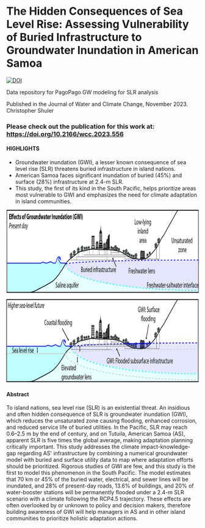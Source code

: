 # The Hidden Consequences of Sea Level Rise: Assessing Vulnerability of Buried Infrastructure to Groundwater Inundation in American Samoa

[![DOI](https://zenodo.org/badge/382972335.svg)](https://zenodo.org/doi/10.5281/zenodo.11217559)


Data repository for PagoPago GW modeling for SLR analysis

Published in the Journal of Water and Climate Change, November 2023. Christopher Shuler

### Please check out the publication for this work at:  https://doi.org/10.2166/wcc.2023.556


#### HIGHLIGHTS
- Groundwater inundation (GWI), a lesser known consequence of sea level rise (SLR) threatens buried infrastructure in island nations.
- American Samoa faces significant inundation of buried (45%) and surface (28%) infrastructure at 2.4-m SLR.
- This study, the first of its kind in the South Pacific, helps prioritize areas most vulnerable to GWI and emphasizes the need for climate adaptation in island communities.

<p align="center">
  <img width="900" height="450" src=Figures/Fig01/GWI_Fig1_1.jpg>
</p>



#### Abstract 
To island nations, sea level rise (SLR) is an existential threat. An insidious and often hidden consequence of SLR is groundwater inundation (GWI), which reduces the unsaturated zone causing flooding, enhanced corrosion, and reduced service life of buried utilities. In the Pacific, SLR may reach 0.6–2.5 m by the end of century, and on Tutuila, American Samoa (AS), apparent SLR is five times the global average, making adaptation planning critically important. This study addresses the climate impact-knowledge-gap regarding AS' infrastructure by combining a numerical groundwater model with buried and surface utility data to map where adaptation efforts should be prioritized. Rigorous studies of GWI are few, and this study is the first to model this phenomenon in the South Pacific. The model estimates that 70 km or 45% of the buried water, electrical, and sewer lines will be inundated, and 28% of present-day roads, 13.6% of buildings, and 20% of water-booster stations will be permanently flooded under a 2.4-m SLR scenario with a climate following the RCP4.5 trajectory. These effects are often overlooked by or unknown to policy and decision makers, therefore building awareness of GWI will help managers in AS and in other island communities to prioritize holistic adaptation actions.
